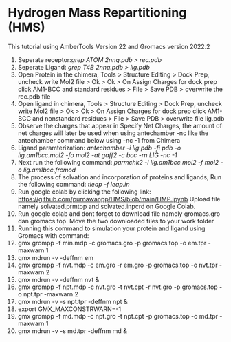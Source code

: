 # Hydrogen Mass Repartitioning (HMS)
This tutorial using AmberTools Version 22 and Gromacs version 2022.2
1. Seperate receptor:*grep ATOM 2nnq.pdb > rec.pdb*
2. Seperate Ligand: *grep T4B 2nnq.pdb > lig.pdb*
3. Open Protein in the chimera, Tools > Structure Editing > Dock Prep, uncheck write Mol2 file > Ok > Ok > On Assign Charges for dock prep click AM1-BCC and standard residues > File > Save PDB > overwrite the rec.pdb file
4. Open ligand in chimera, Tools > Structure Editing > Dock Prep, uncheck write Mol2 file > Ok > Ok > On Assign Charges for dock prep click AM1-BCC and nonstandard residues > File > Save PDB > overwrite file lig.pdb
5. Observe the charges that appear in Specify Net Charges, the amount of net charges will later be used when using antechamber -nc like the antechamber command below using -nc -1 from Chimera
6. Ligand paramterization:
*antechamber -i lig.pdb -fi pdb -o lig.am1bcc.mol2 -fo mol2 -at gaff2 -c bcc -rn LIG -nc -1*
7. Next run the following command: *parmchk2 -i lig.am1bcc.mol2 -f mol2 -o lig.am1bcc.frcmod*
8. The process of solvation and incorporation of proteins and ligands, Run the following command: *tleap -f leap.in*
9. Run google colab by clicking the following link: https://github.com/purnawanpp/HMS/blob/main/HMP.ipynb
Upload file namely solvated.prmtop and solvated.inpcrd on Google Colab.
10. Run google colab and dont forget to download file namely gromacs.gro dan gromacs.top. Move the two downloaded files to your work folder
11. Running this command to simulation your protein and ligand using Gromacs with command:
12. gmx grompp -f min.mdp -c gromacs.gro -p gromacs.top -o em.tpr -maxwarn 1
13. gmx mdrun -v -deffnm em
14. gmx grompp -f nvt.mdp -c em.gro -r em.gro -p gromacs.top -o nvt.tpr -maxwarn 2
15. gmx mdrun -v -deffnm nvt &
16. gmx grompp -f npt.mdp -c nvt.gro -t nvt.cpt -r nvt.gro -p gromacs.top -o npt.tpr -maxwarn 2
17. gmx mdrun -v -s npt.tpr -deffnm npt &
18. export GMX_MAXCONSTRWARN=-1
19. gmx grompp -f md.mdp -c npt.gro -t npt.cpt -p gromacs.top -o md.tpr -maxwarn 1
20. gmx mdrun -v -s md.tpr -deffnm md &
